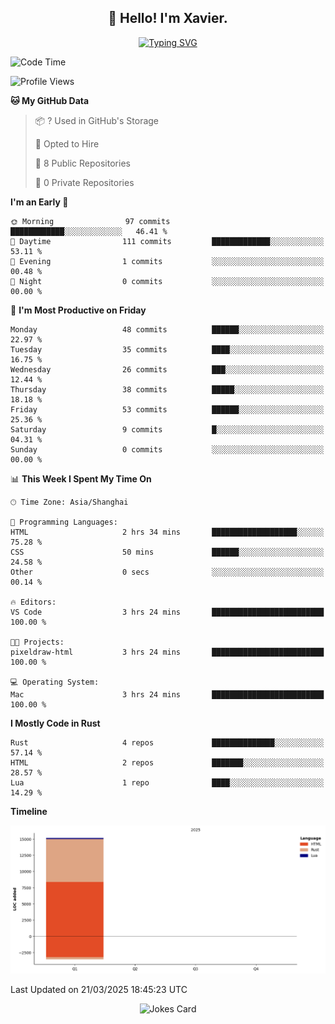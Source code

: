 <h2 align="center">👋 Hello! I'm Xavier.</h2>

<!-- typing svg starts -->
<div align="center">
 <a href="https://git.io/typing-svg"><img src="https://readme-typing-svg.demolab.com?font=Fira+Code&size=16&pause=1000&color=FFFFFFF0&width=435&lines=Fear+is+temporary.+Regret+is+forever." alt="Typing SVG" /></a>
</div>
<!-- typing svg ends -->

<!--START_SECTION:waka-->
![Code Time](http://img.shields.io/badge/Code%20Time-265%20hrs%2057%20mins-blue)

![Profile Views](http://img.shields.io/badge/Profile%20Views-2-blue)

**🐱 My GitHub Data** 

> 📦 ? Used in GitHub's Storage 
 > 
> 💼 Opted to Hire
 > 
> 📜 8 Public Repositories 
 > 
> 🔑 0 Private Repositories 
 > 
**I'm an Early 🐤** 

```text
🌞 Morning                97 commits          ████████████░░░░░░░░░░░░░   46.41 % 
🌆 Daytime                111 commits         █████████████░░░░░░░░░░░░   53.11 % 
🌃 Evening                1 commits           ░░░░░░░░░░░░░░░░░░░░░░░░░   00.48 % 
🌙 Night                  0 commits           ░░░░░░░░░░░░░░░░░░░░░░░░░   00.00 % 
```
📅 **I'm Most Productive on Friday** 

```text
Monday                   48 commits          ██████░░░░░░░░░░░░░░░░░░░   22.97 % 
Tuesday                  35 commits          ████░░░░░░░░░░░░░░░░░░░░░   16.75 % 
Wednesday                26 commits          ███░░░░░░░░░░░░░░░░░░░░░░   12.44 % 
Thursday                 38 commits          █████░░░░░░░░░░░░░░░░░░░░   18.18 % 
Friday                   53 commits          ██████░░░░░░░░░░░░░░░░░░░   25.36 % 
Saturday                 9 commits           █░░░░░░░░░░░░░░░░░░░░░░░░   04.31 % 
Sunday                   0 commits           ░░░░░░░░░░░░░░░░░░░░░░░░░   00.00 % 
```


📊 **This Week I Spent My Time On** 

```text
🕑︎ Time Zone: Asia/Shanghai

💬 Programming Languages: 
HTML                     2 hrs 34 mins       ███████████████████░░░░░░   75.28 % 
CSS                      50 mins             ██████░░░░░░░░░░░░░░░░░░░   24.58 % 
Other                    0 secs              ░░░░░░░░░░░░░░░░░░░░░░░░░   00.14 % 

🔥 Editors: 
VS Code                  3 hrs 24 mins       █████████████████████████   100.00 % 

🐱‍💻 Projects: 
pixeldraw-html           3 hrs 24 mins       █████████████████████████   100.00 % 

💻 Operating System: 
Mac                      3 hrs 24 mins       █████████████████████████   100.00 % 
```

**I Mostly Code in Rust** 

```text
Rust                     4 repos             ██████████████░░░░░░░░░░░   57.14 % 
HTML                     2 repos             ███████░░░░░░░░░░░░░░░░░░   28.57 % 
Lua                      1 repo              ████░░░░░░░░░░░░░░░░░░░░░   14.29 % 
```



**Timeline**

![Lines of Code chart](https://raw.githubusercontent.com/xavier2code/xavier2code/main/assets/bar_graph.png)


 Last Updated on 21/03/2025 18:45:23 UTC
<!--END_SECTION:waka-->

<!-- jokes card -->
<div align="center">
 <img src="https://readme-jokes.vercel.app/api?hideBorder" alt="Jokes Card" />
</div>
